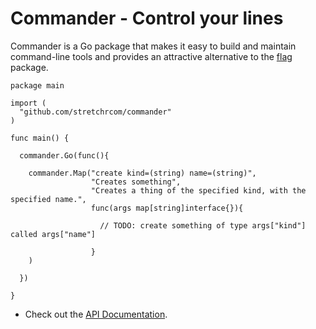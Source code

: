 Commander - Control your lines
=========

Commander is a Go package that makes it easy to build and maintain command-line tools and provides
an attractive alternative to the [flag](http://golang.org/pkg/flag/) package.

    package main

    import (
      "github.com/stretchrcom/commander"
    )

    func main() {

      commander.Go(func(){

        commander.Map("create kind=(string) name=(string)", 
                      "Creates something",
                      "Creates a thing of the specified kind, with the specified name.",
                      func(args map[string]interface{}){
                 
                        // TODO: create something of type args["kind"] called args["name"]
              
                      }
        )

      })

    }

  * Check out the [API Documentation](http://godoc.org/github.com/stretchrcom/commander).
